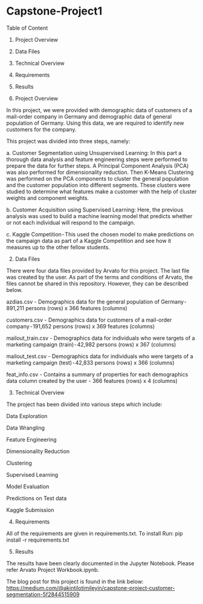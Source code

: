 # Capstone-Project1

Table of Content

1. Project Overview

2. Data Files

3. Technical Overview

4. Requirements

5. Results


1. Project Overview

In this project, we were provided with demographic data of customers of a mail-order company in Germany and demographic data of general population of Germany. Using this data, we are required to identify new customers for the company.

This project was divided into three steps, namely:

a. Customer Segmentation using Unsupervised Learning: In this part a thorough data analysis and feature engineering steps were performed to prepare the data for further steps. A Principal Component Analysis (PCA) was also performed for dimensionality reduction. Then K-Means Clustering was performed on the PCA components to cluster the general population and the customer population into different segments. These clusters were studied to determine what features make a customer with the help of cluster weights and component weights.

b. Customer Acquisition using Supervised Learning: Here, the previous analysis  was used to build a machine learning model that predicts whether or not each individual will respond to the campaign.

c. Kaggle Competition - This used the chosen model to make predictions on the campaign data as part of a Kaggle Competition and see how it measures up to the other fellow students.


2. Data Files

There were four data files provided by Arvato for this project. The last file was created by the user. As part of the terms and conditions of Arvato, the files cannot be shared in this repository. However, they can be described below.

azdias.csv - Demographics data for the general population of Germany - 891,211 persons (rows) x 366 features (columns)

customers.csv - Demographics data for customers of a mail-order company - 191,652 persons (rows) x 369 features (columns)

mailout_train.csv - Demographics data for individuals who were targets of a marketing campaign (train) - 42,982 persons (rows) x 367 (columns)

mailout_test.csv - Demographics data for individuals who were targets of a marketing campaign (test) - 42,833 persons (rows) x 366 (columns)

feat_info.csv - Contains a summary of properties for each demographics data column created by the user - 366 features (rows) x 4 (columns) 


3. Technical Overview

The project has been divided into various steps which include:

Data Exploration 

Data Wrangling

Feature Engineering

Dimensionality Reduction

Clustering

Supervised Learning

Model Evaluation

Predictions on Test data

Kaggle Submission

4. Requirements

All of the requirements are given in requirements.txt. To install Run: pip install -r requirements.txt

5. Results

The results have been clearly documented in the Jupyter Notebook. Please refer Arvato Project Workbook.ipynb.

The blog post for this project is found in the link below:
https://medium.com/@akintilotimileyin/capstone-project-customer-segmentation-5f2844515909
